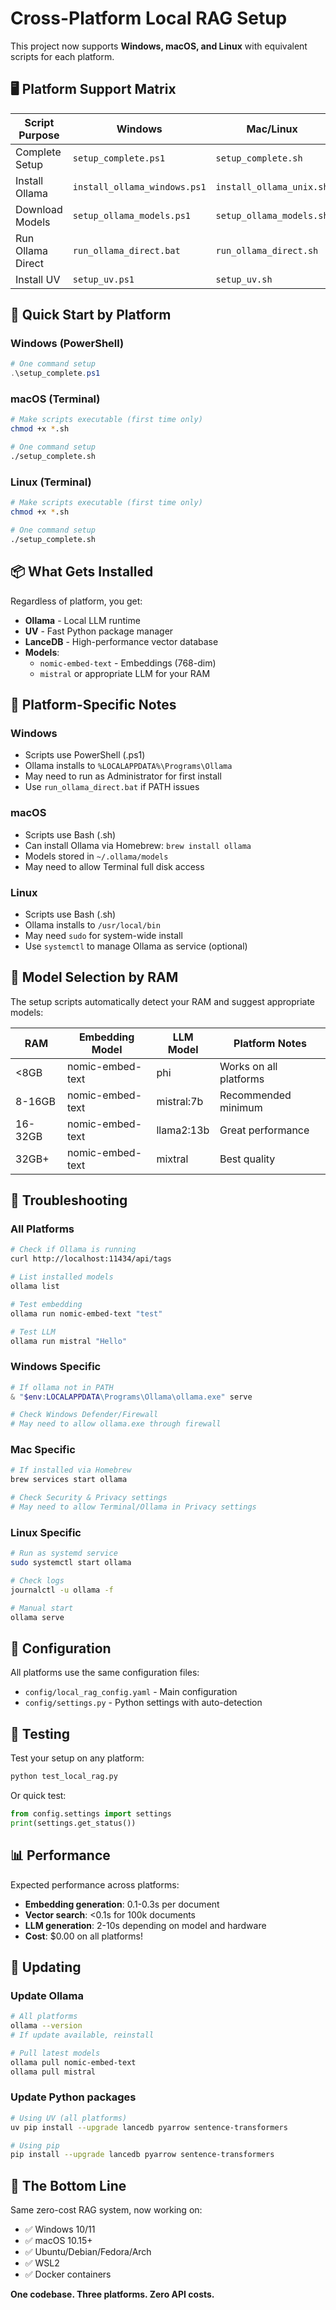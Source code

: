 # Cross-Platform Local RAG Setup

This project now supports **Windows, macOS, and Linux** with equivalent scripts for each platform.

## 🖥️ Platform Support Matrix

| Script Purpose | Windows | Mac/Linux |
|---------------|---------|-----------|
| Complete Setup | `setup_complete.ps1` | `setup_complete.sh` |
| Install Ollama | `install_ollama_windows.ps1` | `install_ollama_unix.sh` |
| Download Models | `setup_ollama_models.ps1` | `setup_ollama_models.sh` |
| Run Ollama Direct | `run_ollama_direct.bat` | `run_ollama_direct.sh` |
| Install UV | `setup_uv.ps1` | `setup_uv.sh` |

## 🚀 Quick Start by Platform

### Windows (PowerShell)
```powershell
# One command setup
.\setup_complete.ps1
```

### macOS (Terminal)
```bash
# Make scripts executable (first time only)
chmod +x *.sh

# One command setup
./setup_complete.sh
```

### Linux (Terminal)
```bash
# Make scripts executable (first time only)
chmod +x *.sh

# One command setup
./setup_complete.sh
```

## 📦 What Gets Installed

Regardless of platform, you get:
- **Ollama** - Local LLM runtime
- **UV** - Fast Python package manager
- **LanceDB** - High-performance vector database
- **Models**:
  - `nomic-embed-text` - Embeddings (768-dim)
  - `mistral` or appropriate LLM for your RAM

## 🔧 Platform-Specific Notes

### Windows
- Scripts use PowerShell (.ps1)
- Ollama installs to `%LOCALAPPDATA%\Programs\Ollama`
- May need to run as Administrator for first install
- Use `run_ollama_direct.bat` if PATH issues

### macOS
- Scripts use Bash (.sh)
- Can install Ollama via Homebrew: `brew install ollama`
- Models stored in `~/.ollama/models`
- May need to allow Terminal full disk access

### Linux
- Scripts use Bash (.sh)
- Ollama installs to `/usr/local/bin`
- May need `sudo` for system-wide install
- Use `systemctl` to manage Ollama as service (optional)

## 💾 Model Selection by RAM

The setup scripts automatically detect your RAM and suggest appropriate models:

| RAM | Embedding Model | LLM Model | Platform Notes |
|-----|----------------|-----------|----------------|
| <8GB | nomic-embed-text | phi | Works on all platforms |
| 8-16GB | nomic-embed-text | mistral:7b | Recommended minimum |
| 16-32GB | nomic-embed-text | llama2:13b | Great performance |
| 32GB+ | nomic-embed-text | mixtral | Best quality |

## 🐛 Troubleshooting

### All Platforms
```bash
# Check if Ollama is running
curl http://localhost:11434/api/tags

# List installed models
ollama list

# Test embedding
ollama run nomic-embed-text "test"

# Test LLM
ollama run mistral "Hello"
```

### Windows Specific
```powershell
# If ollama not in PATH
& "$env:LOCALAPPDATA\Programs\Ollama\ollama.exe" serve

# Check Windows Defender/Firewall
# May need to allow ollama.exe through firewall
```

### Mac Specific
```bash
# If installed via Homebrew
brew services start ollama

# Check Security & Privacy settings
# May need to allow Terminal/Ollama in Privacy settings
```

### Linux Specific
```bash
# Run as systemd service
sudo systemctl start ollama

# Check logs
journalctl -u ollama -f

# Manual start
ollama serve
```

## 📝 Configuration

All platforms use the same configuration files:
- `config/local_rag_config.yaml` - Main configuration
- `config/settings.py` - Python settings with auto-detection

## 🧪 Testing

Test your setup on any platform:
```bash
python test_local_rag.py
```

Or quick test:
```python
from config.settings import settings
print(settings.get_status())
```

## 📊 Performance

Expected performance across platforms:
- **Embedding generation**: 0.1-0.3s per document
- **Vector search**: <0.1s for 100k documents
- **LLM generation**: 2-10s depending on model and hardware
- **Cost**: $0.00 on all platforms!

## 🔄 Updating

### Update Ollama
```bash
# All platforms
ollama --version
# If update available, reinstall

# Pull latest models
ollama pull nomic-embed-text
ollama pull mistral
```

### Update Python packages
```bash
# Using UV (all platforms)
uv pip install --upgrade lancedb pyarrow sentence-transformers

# Using pip
pip install --upgrade lancedb pyarrow sentence-transformers
```

## 🎯 The Bottom Line

Same zero-cost RAG system, now working on:
- ✅ Windows 10/11
- ✅ macOS 10.15+
- ✅ Ubuntu/Debian/Fedora/Arch
- ✅ WSL2
- ✅ Docker containers

**One codebase. Three platforms. Zero API costs.**
